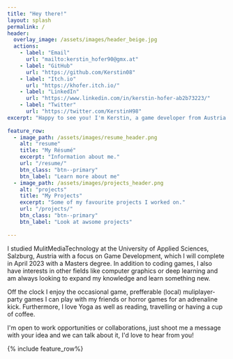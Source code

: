 ```yaml
---
title: "Hey there!"
layout: splash
permalink: /
header:
  overlay_image: /assets/images/header_beige.jpg
  actions:
    - label: "Email"
      url: "mailto:kerstin_hofer90@gmx.at"
    - label: "GitHub"
      url: "https://github.com/Kerstin08"
    - label: "Itch.io"
      url: "https://khofer.itch.io/"
    - label: "LinkedIn"
      url: "https://www.linkedin.com/in/kerstin-hofer-ab2b73223/"
    - label: "Twitter"
      url: "https://twitter.com/KerstinH98"
excerpt: "Happy to see you! I'm Kerstin, a game developer from Austria with a mission to bring joy to other people via my work."
  
feature_row:
  - image_path: /assets/images/resume_header.png
    alt: "resume"
    title: "My Résumé"
    excerpt: "Information about me."
    url: "/resume/"
    btn_class: "btn--primary"
    btn_label: "Learn more about me"
  - image_path: /assets/images/projects_header.png
    alt: "projects"
    title: "My Projects"
    excerpt: "Some of my favourite projects I worked on."
    url: "/projects/"
    btn_class: "btn--primary"
    btn_label: "Look at awsome projects"
    
---
```

I studied MulitMediaTechnology at the University of Applied Sciences, Salzburg, Austria with a focus on Game Development,
which I will complete in April 2023 with a Masters degree. 
In addition to coding games, I also have interests in other fields like computer graphics or deep learning and 
am always looking to expand my knowledge and learn something new.

Off the clock I enjoy the occasional game, prefferable (local) muliplayer-party games I can play
with my friends or horror games for an adrenaline kick.
Furthermore, I love Yoga as well as reading, travelling or having a cup of coffee.

I'm open to work opportunities or collaborations, just shoot me a message with your idea and we can talk about it,
I'd love to hear from you!

{% include feature_row%}
